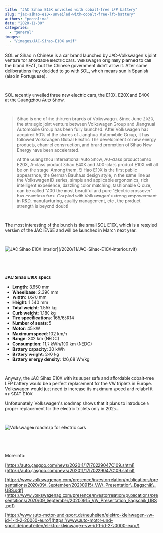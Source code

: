 ```yaml
---
title: "JAC Sihao E10X unveiled with cobalt-free LFP battery"
slug: "jac-sihao-e10x-unveiled-with-cobalt-free-lfp-battery"
authors: "pedrolima"
date: "2020-11-30"
categories: 
  - "general"
images: 
  - "/images/JAC-Sihao-E10X.avif"
---
```


SOL or Sihao in Chinese is a car brand launched by JAC-Volkswagen's joint venture for affordable electric cars. Volkswagen originally planned to call the brand SEAT, but the Chinese government didn’t allow it. After some deliberations they decided to go with SOL, which means sun in Spanish (also in Portuguese).

 

SOL recently unveiled three new electric cars, the E10X, E20X and E40X at the Guangzhou Auto Show.

 

> Sihao is one of the thirteen brands of Volkswagen. Since June 2020, the strategic joint venture between Volkswagen Group and Jianghuai Automobile Group has been fully launched. After Volkswagen has acquired 50% of the shares of Jianghuai Automobile Group, it has followed Volkswagen Global Electric The development of new energy products, channel construction, and brand promotion of Sihao New Energy have been accelerated.
> 
> At the Guangzhou International Auto Show, A0-class product Sihao E20X, A-class product Sihao E40X and A00-class product E10X will all be on the stage. Among them, Si Hao E10X is the first public appearance, the German Bauhaus design style, in the same line as the Volkswagen iD series, simple and applicable ergonomics, rich intelligent experience, dazzling color matching, fashionable Q cute, can be called "A00 the most beautiful and pure "Electric crossover" has countless fans. Coupled with Volkswagen's strong empowerment in R&D, manufacturing, quality management, etc., the product strength is beyond doubt!

 

The most interesting of the bunch is the small SOL E10X, which is a restyled version of the JAC iEV6E and will be launched in March next year.

 

![JAC Sihao E10X interior](images/JAC-Sihao-E10X-interior.avif)](/2020/11/JAC-Sihao-E10X-interior.avif)

 

 

**JAC Sihao E10X specs**

- **Length**: 3.650 mm
- **Wheelbase**: 2.390 mm
- **Width**: 1.670 mm
- **Height**: 1.540 mm
- **Total weight**: 1.555 kg
- **Curb weight**: 1.180 kg
- **Tire specifications**: 165/65R14
- **Number of seats**: 5
- **Motor**: 45 kW
- **Maximum speed**: 102 km/h
- **Range**: 302 km (NEDC)
- **Consumption**: 11,7 kWh/100 km (NEDC)
- **Battery capacity**: 30 kWh
- **Battery weight**: 240 kg
- **Battery energy density**: 126,68 Wh/kg

 

Anyway, the JAC Sihao E10X with its super safe and affordable cobalt-free LFP battery would be a perfect replacement for the VW triplets in Europe. Volkswagen would just need to increase its maximum speed and relabel it as SEAT E10X.

Unfortunately, Volkswagen's roadmap shows that it plans to introduce a proper replacement for the electric triplets only in 2025...

 

![Volkswagen roadmap for electric cars](images/Volkswagen-roadmap-for-electric-cars.avif)

 

 

More info:

[https://auto.gasgoo.com/news/202011/17I70229047C109.shtml](https://auto.gasgoo.com/news/202011/17I70229047C109.shtml)

[https://www.volkswagenag.com/presence/investorrelation/publications/presentations/2020/09\_September/20200915\_VW\_Presentation\_Bagschik\_UBS.pdf](https://www.volkswagenag.com/presence/investorrelation/publications/presentations/2020/09_September/20200915_VW_Presentation_Bagschik_UBS.pdf)

[https://www.auto-motor-und-sport.de/neuheiten/elektro-kleinwagen-vw-id-1-id-2-20000-euro/](https://www.auto-motor-und-sport.de/neuheiten/elektro-kleinwagen-vw-id-1-id-2-20000-euro/)
